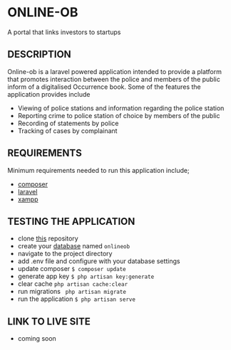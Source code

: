 
# ONLINE-OB
A portal that links investors to startups
## DESCRIPTION
Online-ob is a laravel powered application intended to provide a platform that promotes interaction between the police and members of the public inform of a digitalised Occurrence book.
Some of the features the application provides include
- Viewing of police stations and information regarding the police station
- Reporting crime to police station of choice by members of the public
- Recording of statements by police
- Tracking of cases by complainant

## REQUIREMENTS
Minimum requirements needed to run this application include;
- [composer](https://getcomposer.org/)
- [laravel](https://laravel.com/docs/5.6)
- [xampp](https://www.apachefriends.org/download.html)

## TESTING THE APPLICATION
- clone [this](https://github.com/kelvinrandu/My-diary-api/tree/master) repository
- create your [database](https://complete-concrete-concise.com/web-tools/creating-a-mysql-database-using-xampp) named ```onlineob```
- navigate to the project directory
- add .env file and configure with your database settings
- update composer
``` $ composer update ```
- generate app key
``` $ php artisan key:generate ```
- clear cache
``` php artisan cache:clear ```
- run migrations
``` php artisan migrate```
- run the application
``` $ php artisan serve ```



## LINK TO LIVE SITE
- coming soon